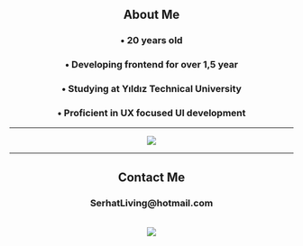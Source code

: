 <h2 align="center">About Me</h2>
<h3 align="center">• 20 years old</h3>
<h3 align="center">• Developing frontend for over 1,5 year</h3>
<h3 align="center">• Studying at Yıldız Technical University</h3>
<h3 align="center">• Proficient in UX focused UI development</h3>
<hr>
<div align="center"><img align="center" src="https://github-readme-stats.vercel.app/api/top-langs/?username=SerhatPolat&layout=compact&theme=highcontrast&hide_border=true" /></div>
<hr>
<h2 align="center">Contact Me</h2>
<h3 align="center">SerhatLiving@hotmail.com</h3>
<br>
<div align="center"><a href="https://www.linkedin.com/in/serhat-polat-9655a61bb"><img src="https://img.shields.io/badge/linkedin-%230077B5.svg?&style=for-the-badge&logo=linkedin&logoColor=white"></a></div>
